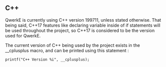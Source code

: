 
## C++
QwerkE is currently using C++ version 199711, unless stated otherwise.
That being said, C++17 features like declaring variable inside of if statements will be used throughout the project, so C++17 is considered to be the version used for QwerkE.

The current version of C++ being used by the project exists in the \_\_cplusplus macro, and can be printed using this statement :
```
printf("C++ Version %i", __cplusplus);
```